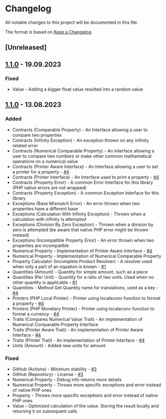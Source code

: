 # Changelog

All notable changes to this project will be documented in this file.

The format is based on [Keep a Changelog](https://keepachangelog.com/en/1.0.0/).

## [Unreleased]

## [1.1.0](../../compare/1.1.0...1.1.1) - 19.09.2023

### Fixed
* Value - Adding a bigger float value resulted into a random value

## [1.1.0](../../compare/1.0.0...1.1.0) - 13.08.2023

### Added
* Contracts (Comparable Property) - An Interface allowing a user to compare two properties
* Contracts (Infinity Exception) - An exception thrown on any infinity related error
* Contracts (Numerical Comparable Property) - An Interface allowing a user to compare two numbers or make other common mathematical operations on a numerical value
* Contracts (Printer Aware Interface) - An Interface allowing a user to set a printer for a property - [\#4](../../issues/4)
* Contracts (Printer Interface) - An Interface used to print a property - [\#4](../../issues/4)
* Contracts (Property Error) - A common Error Interface for this library (PHP native errors are not wrapped)
* Contracts (Property Exception) - A common Exception Interface for this library
* Exceptions (Base Mismatch Error) - An error thrown when two properties have a different base
* Exceptions (Calculation With Infinity Exception) - Thrown when a calculation with infinity is attempted
* Exceptions (Division By Zero Exception) - Thrown when a division by zero is attempted (be aware that native PHP error might be thrown instead)
* Exceptions (Incompatible Property Error) - An error thrown when two properties are incompatible
* Numerical Property - Implementation of Printer Aware Interface - [\#4](../../issues/4)
* Numerical Property - Implementation of Numerical Comparable Property
* Property Calculator (Incomplete Product Resolver) - A resolver used when only a part of an equation is known - [\#1](../../issues/1)
* Quantities (Amount) - Quantity for simple amount, such as a piece
* Quantities (Per Unit) - Quantity for a ratio of two units. Used when no other quantity is applicable - [\#1](../../issues/1)
* Quantities - Method Get Quantity name for translations, used as a key - [\#4](../../issues/4)
* Printers (PHP Local Printer) - Printer using localeconv function to format a property - [\#4](../../issues/4)
* Printers (PHP Monetary Printer) - Printer using localeconv function to format a currency - [\#4](../../issues/4)
* Traits (Compares Numerical Value Trait) - An implementation of Numerical Comparable Property Interface
* Traits (Printer Aware Trait) - An implementation of Printer Aware Interface - [\#4](../../issues/4)
* Traits (Printer Trait) - An implementation of Printer Interface - [\#4](../../issues/4)
* Units (Amount) - Added new units for amount

### Fixed
* GitHub (Actions) - Minimum stability - [\#3](../../issues/3)
* GitHub (Repository) - License - [\#3](../../issues/3)
* Numerical Property - Debug info returns more details
* Numerical Property - Throws more specific exceptions and error instead of native PHP ones
* Property - Throws more specific exceptions and error instead of native PHP ones
* Value - Optimized calculation of the value. Storing the result locally and returning it on subsequent calls

